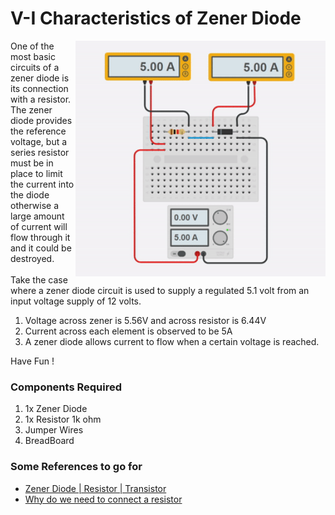 <h1>V-I Characteristics of Zener Diode</h1>

<div>
    <img width=400 align=right src="https://github.com/Electroversity/Electroverse/blob/main/Basics%201/20-VI%20characteristics%20of%20zener%20diode/zener.gif">
    <p>One of the most basic circuits of a zener diode is its connection with a resistor. The zener diode provides the reference voltage, but a series resistor must be in place to limit the current into the diode otherwise a large amount of current will flow through it and it could be destroyed.<br><br>
    Take the case where a zener diode circuit is used to supply a regulated 5.1 volt from an input voltage supply of 12 volts.<br>
    <ol>
        <li>Voltage across zener is 5.56V and across resistor is 6.44V</li>
        <li>Current across each element is observed to be 5A</li>
        <li>A zener diode allows current to flow when a certain voltage is reached.</li>
    </ol>
      
  Have Fun !</p>
    
  <h3>Components Required</h3>
  <ol>
    <li>1x Zener Diode</li>
    <li>1x Resistor 1k ohm</li>
    <li>Jumper Wires</li>
    <li>BreadBoard</li>
  </ol>
    <h3>Some References to go for</h3>
    <ul>
    <li><a href="https://www.electronics-notes.com/articles/electronic_components/diode/zener-diode-circuits-design.php#:~:text=The%20most%20basic%20Zener%20diode,and%20it%20could%20be%20destroyed.">Zener Diode | Resistor | Transistor</a></li>
        <li><a href="https://electronics.stackexchange.com/questions/81429/why-do-we-connect-a-resistor-before-a-zener-diode/81432">Why do we need to connect a resistor</a></li>
    </ul>
    
</div>
